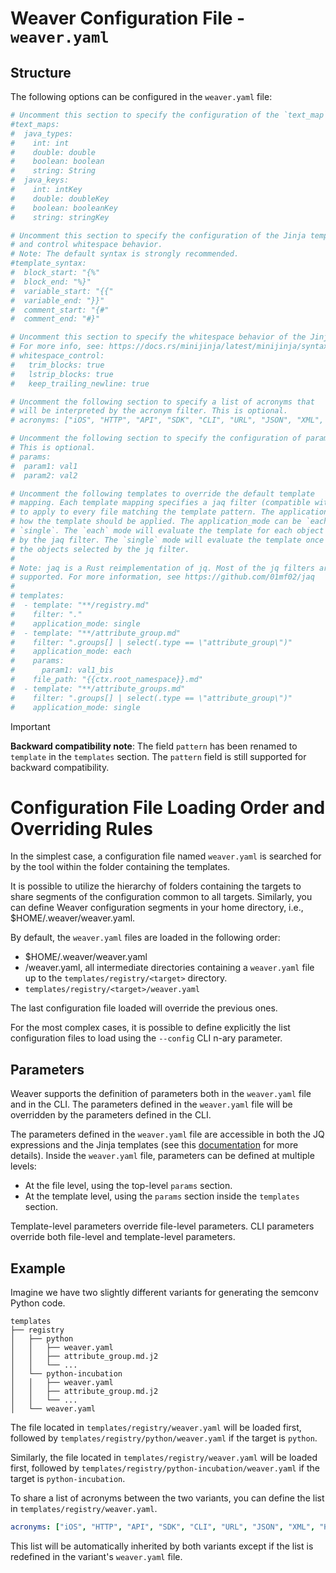 # Weaver Configuration File - `weaver.yaml`

## Structure

The following options can be configured in the `weaver.yaml` file:

```yaml
# Uncomment this section to specify the configuration of the `text_map` filter.
#text_maps:
#  java_types:
#    int: int
#    double: double
#    boolean: boolean
#    string: String
#  java_keys:
#    int: intKey
#    double: doubleKey
#    boolean: booleanKey
#    string: stringKey

# Uncomment this section to specify the configuration of the Jinja template syntax
# and control whitespace behavior.
# Note: The default syntax is strongly recommended.
#template_syntax:
#  block_start: "{%"
#  block_end: "%}"
#  variable_start: "{{"
#  variable_end: "}}"
#  comment_start: "{#"
#  comment_end: "#}"

# Uncomment this section to specify the whitespace behavior of the Jinja template engine.
# For more info, see: https://docs.rs/minijinja/latest/minijinja/syntax/index.html#whitespace-control
# whitespace_control:
#   trim_blocks: true
#   lstrip_blocks: true
#   keep_trailing_newline: true

# Uncomment the following section to specify a list of acronyms that
# will be interpreted by the acronym filter. This is optional.
# acronyms: ["iOS", "HTTP", "API", "SDK", "CLI", "URL", "JSON", "XML", "HTML"]

# Uncomment the following section to specify the configuration of parameters.
# This is optional.
# params:
#  param1: val1
#  param2: val2

# Uncomment the following templates to override the default template
# mapping. Each template mapping specifies a jaq filter (compatible with jq)
# to apply to every file matching the template pattern. The application_mode specifies
# how the template should be applied. The application_mode can be `each` or
# `single`. The `each` mode will evaluate the template for each object selected
# by the jaq filter. The `single` mode will evaluate the template once with all
# the objects selected by the jq filter.
#
# Note: jaq is a Rust reimplementation of jq. Most of the jq filters are
# supported. For more information, see https://github.com/01mf02/jaq
#
# templates:
#  - template: "**/registry.md"
#    filter: "."
#    application_mode: single
#  - template: "**/attribute_group.md"
#    filter: ".groups[] | select(.type == \"attribute_group\")"
#    application_mode: each
#    params:
#      param1: val1_bis
#    file_path: "{{ctx.root_namespace}}.md"
#  - template: "**/attribute_groups.md"
#    filter: ".groups[] | select(.type == \"attribute_group\")"
#    application_mode: single
```

> [!IMPORTANT]
> **Backward compatibility note**: The field `pattern` has been renamed to `template` in the
> `templates` section. The `pattern` field is still supported for backward compatibility.

# Configuration File Loading Order and Overriding Rules

In the simplest case, a configuration file named `weaver.yaml` is searched for by
the tool within the folder containing the templates. 

It is possible to utilize the hierarchy of folders containing the targets to share
segments of the configuration common to all targets. Similarly, you can define
Weaver configuration segments in your home directory, i.e., $HOME/.weaver/weaver.yaml.

By default, the `weaver.yaml` files are loaded in the following order:

- $HOME/.weaver/weaver.yaml
- /weaver.yaml, all intermediate directories containing a `weaver.yaml` file up to the
  `templates/registry/<target>` directory.
- `templates/registry/<target>/weaver.yaml`

The last configuration file loaded will override the previous ones.

For the most complex cases, it is possible to define explicitly the list configuration
files to load using the `--config` CLI n-ary parameter.

## Parameters

Weaver supports the definition of parameters both in the `weaver.yaml` file and in the CLI.
The parameters defined in the `weaver.yaml` file will be overridden by the parameters
defined in the CLI.

The parameters defined in the `weaver.yaml` file are accessible in both the JQ expressions
and the Jinja templates (see this [documentation](/crates/weaver_forge/README.md) for more
details). Inside the `weaver.yaml` file, parameters can be defined at multiple levels:
- At the file level, using the top-level `params` section.
- At the template level, using the `params` section inside the `templates` section.

Template-level parameters override file-level parameters. CLI parameters override both
file-level and template-level parameters.

## Example

Imagine we have two slightly different variants for generating the semconv Python code.

```
templates
├── registry
│   ├── python
│   │   ├── weaver.yaml
│   │   ├── attribute_group.md.j2
│   │   └── ...
│   └── python-incubation
│   │   ├── weaver.yaml
│   │   ├── attribute_group.md.j2
│   │   └── ...
│   └── weaver.yaml
```

The file located in `templates/registry/weaver.yaml` will be loaded first, followed by
`templates/registry/python/weaver.yaml` if the target is `python`.

Similarly, the file located in `templates/registry/weaver.yaml` will be loaded first,
followed by `templates/registry/python-incubation/weaver.yaml` if the target is
`python-incubation`.

To share a list of acronyms between the two variants, you can define the list in
`templates/registry/weaver.yaml`.

```yaml
acronyms: ["iOS", "HTTP", "API", "SDK", "CLI", "URL", "JSON", "XML", "HTML"]
```

This list will be automatically inherited by both variants except if the list
is redefined in the variant's `weaver.yaml` file.